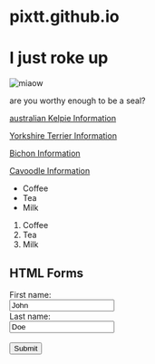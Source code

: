 # pixtt.github.io
<!DOCTYPE html>


<h1>I just roke up</h1>

![miaow](https://i.pinimg.com/1200x/f1/b1/da/f1b1dab2f3015d8be177913bb22c8200.jpg)
</p> are you worthy enough to be a seal? </p>
<p>
<a href="https://en.wikipedia.org/wiki/Australian_Kelpie/">australian Kelpie Information</a>
<p>

<a href="https://en.wikipedia.org/wiki/Yorkshire_Terrier/">Yorkshire Terrier Information</a>
<p>
<a href="https://en.wikipedia.org/wiki/Bichon/">Bichon Information</a>
<p>
<a href="https://en.wikipedia.org/wiki/Cavapoo/">Cavoodle Information</a>
<p>


<!-- CODING FOR LISTS -->

<ul>
  <li>Coffee</li>
  <li>Tea</li>
  <li>Milk</li>
</ul>

<ol>
  <li>Coffee</li>
  <li>Tea</li>
  <li>Milk</li>
</ol>


<!-- FILL IN THE BOX -->


<h2>HTML Forms</h2>

<form action="/action_page.php">
  <label for="fname">First name:</label><br>
  <input type="text" id="fname" name="fname" value="John"><br>
  <label for="lname">Last name:</label><br>
  <input type="text" id="lname" name="lname" value="Doe"><br><br>
  <input type="submit" value="Submit">
</form> 



<!-- INSERT IMAGE WITH A SPECIFIC SIZE —>
<!-- LOOK AT CSS TAB ON W3SCHOOLS FOR MORE CSS IMAGE formats ie shapes–>


<p><img src="smiley.gif" alt="Smiley face" style="float:right;width:42px;height:42px;">
The image will float to the right of the text.</p>


</body>
</html>
